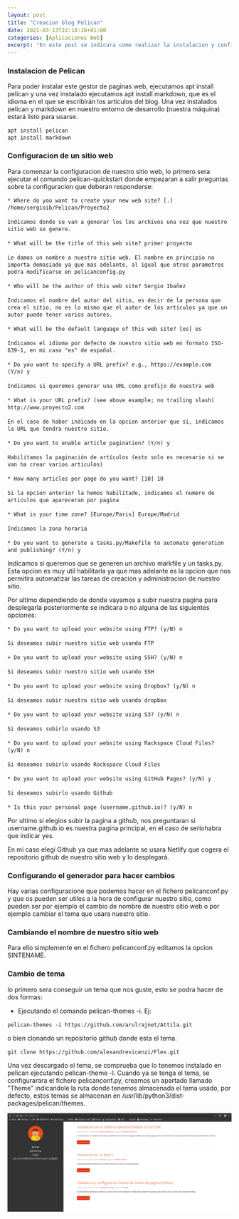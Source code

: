 ```yaml
---
layout: post
title: "Creacion blog Pelican"
date: 2021-03-13T22:18:18+01:00
categories: [Aplicaciones Web]
excerpt: "En este post se indicara como realizar la instalacion y configuracion de pelican para crear un blog."
---
```


### **Instalacion de Pelican** ###

Para poder instalar este gestor de paginas web, ejecutamos apt install pelican y una vez instalado ejecutamos apt install markdown, que es el idioma en el que se escribirán los artículos del blog. Una vez instalados pelican y markdown en nuestro entorno de desarrollo (nuestra máquina) estará listo para usarse.

~~~
apt install pelican
apt install markdown
~~~

### **Configuracion de un sitio web** ###

Para comenzar la configuracion de nuestro sitio web, lo primero sera ejecutar el comando pelican-quickstart donde empezaran a salir preguntas sobre la configuracion que deberan responderse:

~~~
* Where do you want to create your new web site? [.] /home/sergioib/Pelican/Proyecto2

Indicamos donde se van a generar los los archivos una vez que nuestro sitio web se genere.

* What will be the title of this web site? primer proyecto

Le damos un nombre a nuestro sitio web. El nombre en principio no importa demasiado ya que mas adelante, al igual que otros parametros podra modificarse en pelicanconfig.py

* Who will be the author of this web site? Sergio Ibañez

Indicamos el nombre del autor del sitio, es decir de la persona que crea el sitio, no es lo mismo que el autor de los artículos ya que un autor puede tener varios autores.

* What will be the default language of this web site? [es] es

Indicamos el idioma por defecto de nuestro sitio web en formato ISO-639-1, en mi caso "es" de español.

* Do you want to specify a URL prefix? e.g., https://example.com   (Y/n) y

Indicamos si queremos generar una URL como prefijo de nuestra web

* What is your URL prefix? (see above example; no trailing slash) http://www.proyecto2.com

En el caso de haber indicado en la opcion anterior que si, indicamos la URL que tendra nuestro sitio.

* Do you want to enable article pagination? (Y/n) y

Habilitamos la paginación de artículos (esto solo es necesario si se van ha crear varios articulos)

* How many articles per page do you want? [10] 10

Si la opcion anterior la hemos habilitado, indicamos el numero de articulos que apareceran por pagina

* What is your time zone? [Europe/Paris] Europe/Madrid

Indicamos la zona horaria

* Do you want to generate a tasks.py/Makefile to automate generation and publishing? (Y/n) y
~~~

Indicamos si queremos que se generen un archivo markfile y un tasks.py. Esta opcion es muy util habilitarla ya que mas adelante es la opcion que nos permitira automatizar las tareas de creacion y administracion de nuestro sitio.

Por ultimo dependiendo de donde vayamos a subir nuestra pagina para desplegarla posteriormente se indicara o no alguna de las siguientes opciones:

~~~
* Do you want to upload your website using FTP? (y/N) n

Si deseamos subir nuestro sitio web usando FTP

+ Do you want to upload your website using SSH? (y/N) n

Si deseamos subir nuestro sitio web usando SSH

* Do you want to upload your website using Dropbox? (y/N) n

Si deseamos subir nuestro sitio web usando dropbox

* Do you want to upload your website using S3? (y/N) n

Si deseamos subirlo usando S3

* Do you want to upload your website using Rackspace Cloud Files? (y/N) n

Si deseamos subirlo usando Rockspace Cloud Files

* Do you want to upload your website using GitHub Pages? (y/N) y

Si deseamos subirlo usando Github

* Is this your personal page (username.github.io)? (y/N) n
~~~

Por ultimo si elegios subir la pagina a github, nos preguntaran si username.github.io es nuestra pagina principal, en el caso de serlohabra que indicar yes.

En mi caso elegi Github ya que mas adelante se usara Netlify que cogera el repositorio github de nuestro sitio web y lo desplegará.

### **Configurando el generador para hacer cambios** ###

Hay varias configuracione que podemos hacer en el fichero pelicanconf.py y que os pueden ser utiles a la hora de configurar nuestro sitio, como pueden ser por ejemplo el cambio de nombre de nuestro sitio web o por ejemplo cambiar el tema que usara nuestro sitio.

### **Cambiando el nombre de nuestro sitio web** ###

Para ello simplemente en el fichero pelicanconf.py editamos la opcion SINTENAME.

### **Cambio de tema** ###

lo primero sera conseguir un tema que nos guste, esto se podra hacer de dos formas:

* Ejecutando el comando pelican-themes -i. Ej:

~~~
pelican-themes -i https://github.com/arulrajnet/Attila.git
~~~

o bien clonando un repositorio github donde esta el tema.

~~~
git clone https://github.com/alexandrevicenzi/Flex.git
~~~


Una vez descargado el tema, se comprueba que lo tenemos instalado en pelican ejecutando pelican-theme -l. Cuando ya se tenga el tema, se configurarara el fichero pelicanconf.py, creamos un apartado llamado "Theme" indicandole la ruta donde tenemos almacenada el tema usado, por defecto, estos temas se almacenan en /usr/lib/python3/dist-packages/pelican/themes.

![inicio pelican](/images/blog-pelican/pelican_inicio.png)

